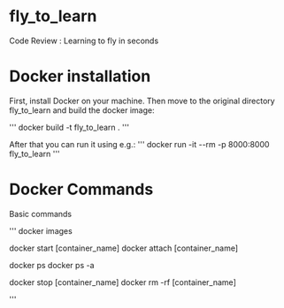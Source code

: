 # fly_to_learn
Code Review : Learning to fly in seconds

# Docker installation
First, install Docker on your machine.
Then move to the original directory fly_to_learn and build the docker image:

'''
docker build -t fly_to_learn .
'''

After that you can run it using e.g.:
'''
docker run -it --rm -p 8000:8000 fly_to_learn
'''


# Docker Commands
Basic commands

'''
docker images

docker start [container_name]
docker attach [container_name]

docker ps
docker ps -a

docker stop [container_name]
docker rm -rf [container_name]

'''